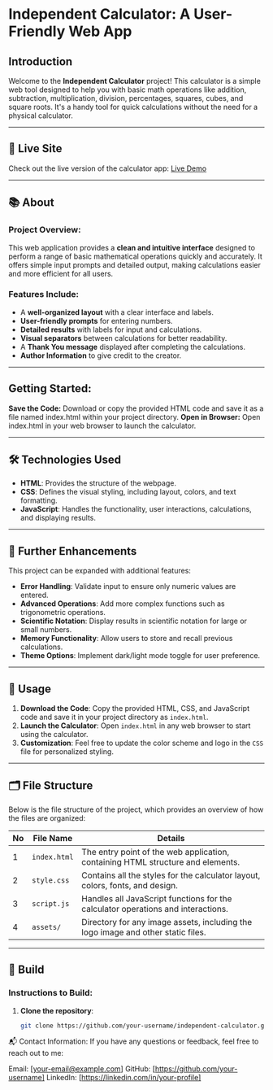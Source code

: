 

# Independent Calculator: A User-Friendly Web App #

## Introduction ##

Welcome to the **Independent Calculator** project! This calculator is a simple web tool designed to help you with basic math operations like addition, subtraction, multiplication, division, percentages, squares, cubes, and square roots. It's a handy tool for quick calculations without the need for a physical calculator.


---

## 🚀 Live Site

Check out the live version of the calculator app: [Live Demo](https://arik203.github.io/Independent-Calculator/)

---

## 📚 About

### Project Overview:
This web application provides a **clean and intuitive interface** designed to perform a range of basic mathematical operations quickly and accurately. It offers simple input prompts and detailed output, making calculations easier and more efficient for all users.

### Features Include:
- A **well-organized layout** with a clear interface and labels.
- **User-friendly prompts** for entering numbers.
- **Detailed results** with labels for input and calculations.
- **Visual separators** between calculations for better readability.
- A **Thank You message** displayed after completing the calculations.
- **Author Information** to give credit to the creator.

---


## Getting Started:

**Save the Code:** Download or copy the provided HTML code and save it as a file named index.html within your project directory.
**Open in Browser:** Open index.html in your web browser to launch the calculator.

---

## 🛠 Technologies Used

- **HTML**: Provides the structure of the webpage.
- **CSS**: Defines the visual styling, including layout, colors, and text formatting.
- **JavaScript**: Handles the functionality, user interactions, calculations, and displaying results.

---

## 🚀 Further Enhancements

This project can be expanded with additional features:

- **Error Handling**: Validate input to ensure only numeric values are entered.
- **Advanced Operations**: Add more complex functions such as trigonometric operations.
- **Scientific Notation**: Display results in scientific notation for large or small numbers.
- **Memory Functionality**: Allow users to store and recall previous calculations.
- **Theme Options**: Implement dark/light mode toggle for user preference.

---

## 📝 Usage

1. **Download the Code**: Copy the provided HTML, CSS, and JavaScript code and save it in your project directory as `index.html`.
2. **Launch the Calculator**: Open `index.html` in any web browser to start using the calculator.
3. **Customization**: Feel free to update the color scheme and logo in the `CSS` file for personalized styling.

---

## 🗂 File Structure

Below is the file structure of the project, which provides an overview of how the files are organized:

| No | File Name       | Details                                                       |
|----|-----------------|---------------------------------------------------------------|
| 1  | `index.html`    | The entry point of the web application, containing HTML structure and elements. |
| 2  | `style.css`     | Contains all the styles for the calculator layout, colors, fonts, and design. |
| 3  | `script.js`     | Handles all JavaScript functions for the calculator operations and interactions. |
| 4  | `assets/`       | Directory for any image assets, including the logo image and other static files. |

---

## 🔧 Build

### Instructions to Build:

1. **Clone the repository**:

   ```bash
   git clone https://github.com/your-username/independent-calculator.git

📬 Contact Information:
If you have any questions or feedback, feel free to reach out to me:

Email: [your-email@example.com]
GitHub: [https://github.com/your-username]
LinkedIn: [https://linkedin.com/in/your-profile] 

